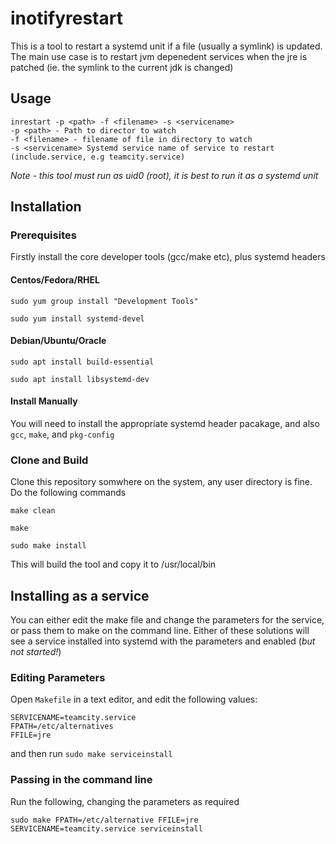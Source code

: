 # inotifyrestart

This is a tool to restart a systemd unit if a file (usually a symlink) is updated.  The main use case is to restart jvm depenedent services when the jre is patched (ie. the symlink to the current jdk is changed)

## Usage

```
inrestart -p <path> -f <filename> -s <servicename>
-p <path> - Path to director to watch
-f <filename> - filename of file in directory to watch
-s <servicename> Systemd service name of service to restart (include.service, e.g teamcity.service)
```

*Note - this tool must run as uid0 (root), it is best to run it as a systemd unit*

## Installation

### Prerequisites

Firstly install the core developer tools (gcc/make etc), plus systemd headers

#### Centos/Fedora/RHEL

```sudo yum group install "Development Tools"```

```sudo yum install systemd-devel```

#### Debian/Ubuntu/Oracle

```sudo apt install build-essential```

```sudo apt install libsystemd-dev```

#### Install Manually

You will need to install the appropriate systemd header pacakage, and also ```gcc```, ```make```, and ```pkg-config```

### Clone and Build

Clone this repository somwhere on the system, any user directory is fine. Do the following commands

```make clean```

```make```

```sudo make install```

This will build the tool and copy it to /usr/local/bin

## Installing as a service

You can either edit the make file and change the parameters for the service, or pass them to make on the command line. Either of these solutions will see a service installed into systemd with the parameters and enabled (*but not started!*)

### Editing Parameters

Open ```Makefile``` in a text editor, and edit the following values:

```
SERVICENAME=teamcity.service
FPATH=/etc/alternatives
FFILE=jre
```

and then run ```sudo make serviceinstall```

### Passing in the command line

Run the following, changing the parameters as required

```sudo make FPATH=/etc/alternative FFILE=jre SERVICENAME=teamcity.service serviceinstall```
